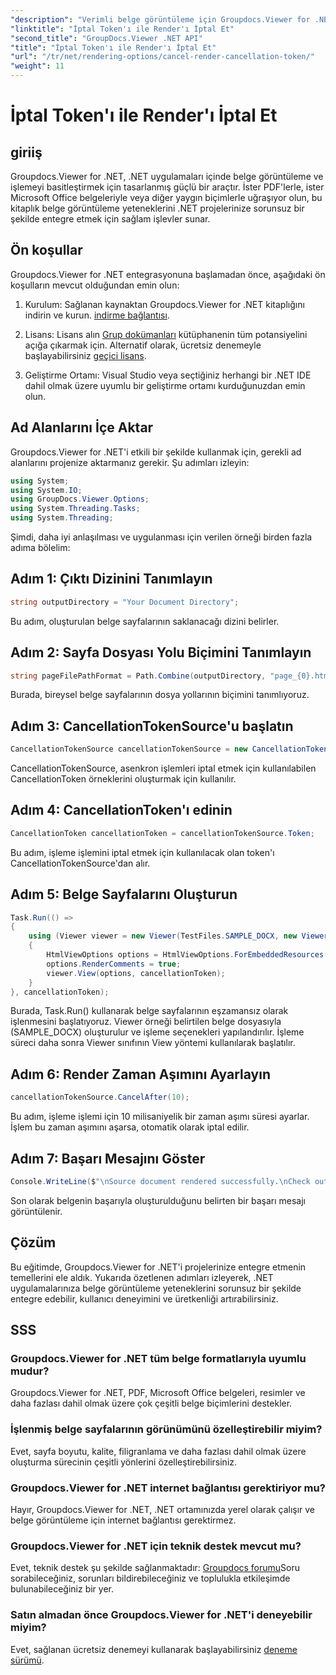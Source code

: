 ```yaml
---
"description": "Verimli belge görüntüleme için Groupdocs.Viewer for .NET'i .NET projelerinize sorunsuz bir şekilde entegre edin."
"linktitle": "İptal Token'ı ile Render'ı İptal Et"
"second_title": "GroupDocs.Viewer .NET API"
"title": "İptal Token'ı ile Render'ı İptal Et"
"url": "/tr/net/rendering-options/cancel-render-cancellation-token/"
"weight": 11
---
```


# İptal Token'ı ile Render'ı İptal Et

## giriiş
Groupdocs.Viewer for .NET, .NET uygulamaları içinde belge görüntüleme ve işlemeyi basitleştirmek için tasarlanmış güçlü bir araçtır. İster PDF'lerle, ister Microsoft Office belgeleriyle veya diğer yaygın biçimlerle uğraşıyor olun, bu kitaplık belge görüntüleme yeteneklerini .NET projelerinize sorunsuz bir şekilde entegre etmek için sağlam işlevler sunar.
## Ön koşullar
Groupdocs.Viewer for .NET entegrasyonuna başlamadan önce, aşağıdaki ön koşulların mevcut olduğundan emin olun:
1. Kurulum: Sağlanan kaynaktan Groupdocs.Viewer for .NET kitaplığını indirin ve kurun. [indirme bağlantısı](https://releases.groupdocs.com/viewer/net/).
   
2. Lisans: Lisans alın [Grup dokümanları](https://purchase.groupdocs.com/buy) kütüphanenin tüm potansiyelini açığa çıkarmak için. Alternatif olarak, ücretsiz denemeyle başlayabilirsiniz [geçici lisans](https://purchase.groupdocs.com/temporary-license/).
   
3. Geliştirme Ortamı: Visual Studio veya seçtiğiniz herhangi bir .NET IDE dahil olmak üzere uyumlu bir geliştirme ortamı kurduğunuzdan emin olun.

## Ad Alanlarını İçe Aktar
Groupdocs.Viewer for .NET'i etkili bir şekilde kullanmak için, gerekli ad alanlarını projenize aktarmanız gerekir. Şu adımları izleyin:

```csharp
using System;
using System.IO;
using GroupDocs.Viewer.Options;
using System.Threading.Tasks;
using System.Threading;
```

Şimdi, daha iyi anlaşılması ve uygulanması için verilen örneği birden fazla adıma bölelim:
## Adım 1: Çıktı Dizinini Tanımlayın
```csharp
string outputDirectory = "Your Document Directory";
```
Bu adım, oluşturulan belge sayfalarının saklanacağı dizini belirler.
## Adım 2: Sayfa Dosyası Yolu Biçimini Tanımlayın
```csharp
string pageFilePathFormat = Path.Combine(outputDirectory, "page_{0}.html");
```
Burada, bireysel belge sayfalarının dosya yollarının biçimini tanımlıyoruz.
## Adım 3: CancellationTokenSource'u başlatın
```csharp
CancellationTokenSource cancellationTokenSource = new CancellationTokenSource();
```
CancellationTokenSource, asenkron işlemleri iptal etmek için kullanılabilen CancellationToken örneklerini oluşturmak için kullanılır.
## Adım 4: CancellationToken'ı edinin
```csharp
CancellationToken cancellationToken = cancellationTokenSource.Token;
```
Bu adım, işleme işlemini iptal etmek için kullanılacak olan token'ı CancellationTokenSource'dan alır.
## Adım 5: Belge Sayfalarını Oluşturun
```csharp
Task.Run(() =>
{
    using (Viewer viewer = new Viewer(TestFiles.SAMPLE_DOCX, new ViewerSettings(new GroupDocs.Viewer.Logging.ConsoleLogger())))
    {
        HtmlViewOptions options = HtmlViewOptions.ForEmbeddedResources(pageFilePathFormat);
        options.RenderComments = true;
        viewer.View(options, cancellationToken);
    }
}, cancellationToken);
```
Burada, Task.Run() kullanarak belge sayfalarının eşzamansız olarak işlenmesini başlatıyoruz. Viewer örneği belirtilen belge dosyasıyla (SAMPLE_DOCX) oluşturulur ve işleme seçenekleri yapılandırılır. İşleme süreci daha sonra Viewer sınıfının View yöntemi kullanılarak başlatılır.
## Adım 6: Render Zaman Aşımını Ayarlayın
```csharp
cancellationTokenSource.CancelAfter(10);
```
Bu adım, işleme işlemi için 10 milisaniyelik bir zaman aşımı süresi ayarlar. İşlem bu zaman aşımını aşarsa, otomatik olarak iptal edilir.
## Adım 7: Başarı Mesajını Göster
```csharp
Console.WriteLine($"\nSource document rendered successfully.\nCheck output in {outputDirectory}.");
```
Son olarak belgenin başarıyla oluşturulduğunu belirten bir başarı mesajı görüntülenir.

## Çözüm
Bu eğitimde, Groupdocs.Viewer for .NET'i projelerinize entegre etmenin temellerini ele aldık. Yukarıda özetlenen adımları izleyerek, .NET uygulamalarınıza belge görüntüleme yeteneklerini sorunsuz bir şekilde entegre edebilir, kullanıcı deneyimini ve üretkenliği artırabilirsiniz.
## SSS
### Groupdocs.Viewer for .NET tüm belge formatlarıyla uyumlu mudur?
Groupdocs.Viewer for .NET, PDF, Microsoft Office belgeleri, resimler ve daha fazlası dahil olmak üzere çok çeşitli belge biçimlerini destekler.
### İşlenmiş belge sayfalarının görünümünü özelleştirebilir miyim?
Evet, sayfa boyutu, kalite, filigranlama ve daha fazlası dahil olmak üzere oluşturma sürecinin çeşitli yönlerini özelleştirebilirsiniz.
### Groupdocs.Viewer for .NET internet bağlantısı gerektiriyor mu?
Hayır, Groupdocs.Viewer for .NET, .NET ortamınızda yerel olarak çalışır ve belge görüntüleme için internet bağlantısı gerektirmez.
### Groupdocs.Viewer for .NET için teknik destek mevcut mu?
Evet, teknik destek şu şekilde sağlanmaktadır: [Groupdocs forumu](https://forum.groupdocs.com/c/viewer/9)Soru sorabileceğiniz, sorunları bildirebileceğiniz ve toplulukla etkileşimde bulunabileceğiniz bir yer.
### Satın almadan önce Groupdocs.Viewer for .NET'i deneyebilir miyim?
Evet, sağlanan ücretsiz denemeyi kullanarak başlayabilirsiniz [deneme sürümü](https://releases.groupdocs.com/).